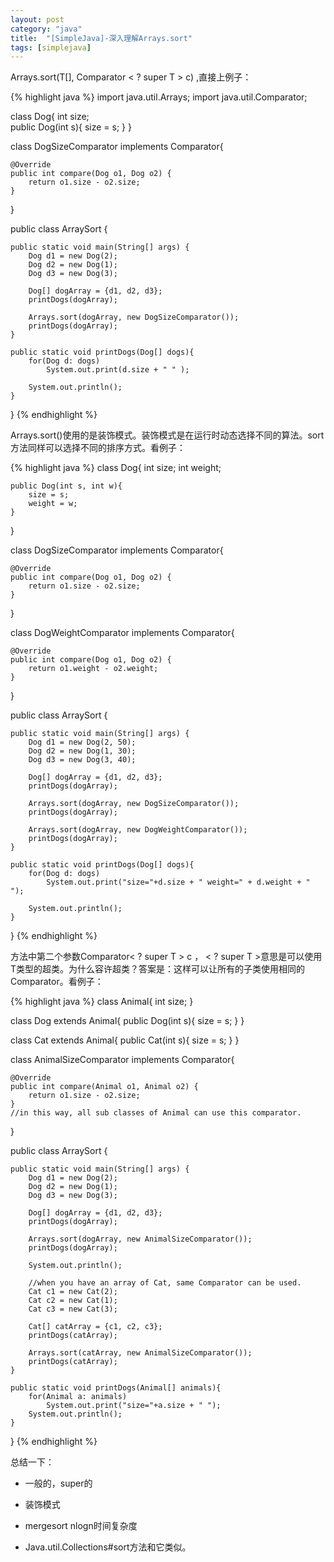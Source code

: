 ```yaml
---
layout: post
category: "java"
title:  "[SimpleJava]-深入理解Arrays.sort"
tags: [simplejava]
---
```


Arrays.sort(T[], Comparator < ? super T > c) ,直接上例子：

{% highlight java %}
import java.util.Arrays;
import java.util.Comparator;
 
class Dog{
	int size;	
	public Dog(int s){
		size = s;
	}
}
 
class DogSizeComparator implements Comparator<Dog>{
 
	@Override
	public int compare(Dog o1, Dog o2) {
		return o1.size - o2.size;
	}
}
 
public class ArraySort {
 
	public static void main(String[] args) {
		Dog d1 = new Dog(2);
		Dog d2 = new Dog(1);
		Dog d3 = new Dog(3);
 
		Dog[] dogArray = {d1, d2, d3};
		printDogs(dogArray);
 
		Arrays.sort(dogArray, new DogSizeComparator());	
		printDogs(dogArray);
	}
 
	public static void printDogs(Dog[] dogs){
		for(Dog d: dogs)
			System.out.print(d.size + " " );
 
		System.out.println();
	}
}
{% endhighlight %}

Arrays.sort()使用的是装饰模式。装饰模式是在运行时动态选择不同的算法。sort方法同样可以选择不同的排序方式。看例子：

{% highlight java %}
class Dog{
	int size;
	int weight;
 
	public Dog(int s, int w){
		size = s;
		weight = w; 
	}
}
 
class DogSizeComparator implements Comparator<Dog>{
 
	@Override
	public int compare(Dog o1, Dog o2) {
		return o1.size - o2.size;
	}
}
 
class DogWeightComparator implements Comparator<Dog>{
 
	@Override
	public int compare(Dog o1, Dog o2) {
		return o1.weight - o2.weight;
	}
}
 
public class ArraySort {
 
	public static void main(String[] args) {
		Dog d1 = new Dog(2, 50);
		Dog d2 = new Dog(1, 30);
		Dog d3 = new Dog(3, 40);
 
		Dog[] dogArray = {d1, d2, d3};
		printDogs(dogArray);
 
		Arrays.sort(dogArray, new DogSizeComparator());	
		printDogs(dogArray);
 
		Arrays.sort(dogArray, new DogWeightComparator());	
		printDogs(dogArray);
	}
 
	public static void printDogs(Dog[] dogs){
		for(Dog d: dogs)
			System.out.print("size="+d.size + " weight=" + d.weight + " ");
 
		System.out.println();
	}
}
{% endhighlight %}

方法中第二个参数Comparator< ? super T > c ， < ? super T >意思是可以使用T类型的超类。为什么容许超类？答案是：这样可以让所有的子类使用相同的Comparator。看例子：

{% highlight java %}
class Animal{
	int size;
}
 
class Dog extends Animal{
	public Dog(int s){
		size = s;
	}
}
 
class Cat extends Animal{
	public Cat(int s){
		size  = s;
	}
}
 
class AnimalSizeComparator implements Comparator<Animal>{
 
	@Override
	public int compare(Animal o1, Animal o2) {
		return o1.size - o2.size;
	}
	//in this way, all sub classes of Animal can use this comparator.
}
 
public class ArraySort {
 
	public static void main(String[] args) {
		Dog d1 = new Dog(2);
		Dog d2 = new Dog(1);
		Dog d3 = new Dog(3);
 
		Dog[] dogArray = {d1, d2, d3};
		printDogs(dogArray);
 
		Arrays.sort(dogArray, new AnimalSizeComparator());	
		printDogs(dogArray);
 
		System.out.println();
 
		//when you have an array of Cat, same Comparator can be used. 
		Cat c1 = new Cat(2);
		Cat c2 = new Cat(1);
		Cat c3 = new Cat(3);
 
		Cat[] catArray = {c1, c2, c3};
		printDogs(catArray);
 
		Arrays.sort(catArray, new AnimalSizeComparator());	
		printDogs(catArray);
	}
 
	public static void printDogs(Animal[] animals){
		for(Animal a: animals)
			System.out.print("size="+a.size + " ");
		System.out.println();
	}
}
{% endhighlight %}

总结一下：

* 一般的，super的

* 装饰模式

* mergesort nlogn时间复杂度

* Java.util.Collections#sort方法和它类似。